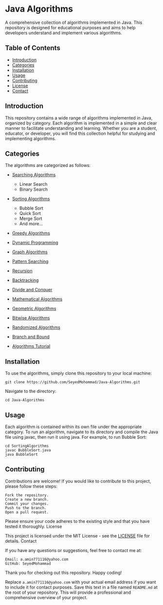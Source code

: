 # Java Algorithms

A comprehensive collection of algorithms implemented in Java. This repository is designed for educational purposes and aims to help developers understand and implement various algorithms.

## Table of Contents

- [Introduction](#introduction)
- [Categories](#categories)
- [Installation](#installation)
- [Usage](#usage)
- [Contributing](#contributing)
- [License](#license)
- [Contact](#contact)

## Introduction

This repository contains a wide range of algorithms implemented in Java, organized by category. Each algorithm is implemented in a simple and clear manner to facilitate understanding and learning. Whether you are a student, educator, or developer, you will find this collection helpful for studying and implementing algorithms.

## Categories

The algorithms are categorized as follows:

- [Searching Algorithms](./SearchingAlgorithms/README.md)
  - Linear Search
  - Binary Search

- [Sorting Algorithms](./SortingAlgorithms/README.md)
  - Bubble Sort
  - Quick Sort
  - Merge Sort
  - And more...

- [Greedy Algorithms](./GreedyAlgorithms/README.md)
- [Dynamic Programming](./DynamicProgramming/README.md)
- [Graph Algorithms](./GraphAlgorithms/README.md)
- [Pattern Searching](./PatternSearching/README.md)
- [Recursion](./Recursion/README.md)
- [Backtracking](./Backtracking/README.md)
- [Divide and Conquer](./DivideAndConquer/README.md)
- [Mathematical Algorithms](./MathematicalAlgorithms/README.md)
- [Geometric Algorithms](./GeometricAlgorithms/README.md)
- [Bitwise Algorithms](./BitwiseAlgorithms/README.md)
- [Randomized Algorithms](./RandomizedAlgorithms/README.md)
- [Branch and Bound](./BranchAndBound/README.md)
- [Algorithms Tutorial](./AlgorithmsTutorial/README.md)

## Installation

To use the algorithms, simply clone this repository to your local machine:

```
git clone https://github.com/SeyedMohommad/Java-Algorithms.git
```

Navigate to the directory:
``` 
cd Java-Algorithms
```

## Usage
Each algorithm is contained within its own file under the appropriate category. To run an algorithm, navigate to its directory and compile the Java file using javac, then run it using java. For example, to run Bubble Sort:
``` 
cd SortingAlgorithms
javac BubbleSort.java
java BubbleSort
```
## Contributing

Contributions are welcome! If you would like to contribute to this project, please follow these steps:

    Fork the repository.
    Create a new branch. 
    Commit your changes.
    Push to the branch.
    Open a pull request.

Please ensure your code adheres to the existing style and that you have tested it thoroughly.
License

This project is licensed under the MIT License - see the [LICENSE](./LICENSE.md) file for details.
Contact

If you have any questions or suggestions, feel free to contact me at:

    Email: a.amin771116@yahoo.com
    GitHub: SeyedMohammad

Thank you for checking out this repository. Happy coding!

Replace `a.amin771116@yahoo.com` with your actual email address if you want to include it for contact purposes. Save this text in a file named `README.md` at the root of your repository. This will provide a professional and comprehensive overview of your project.

